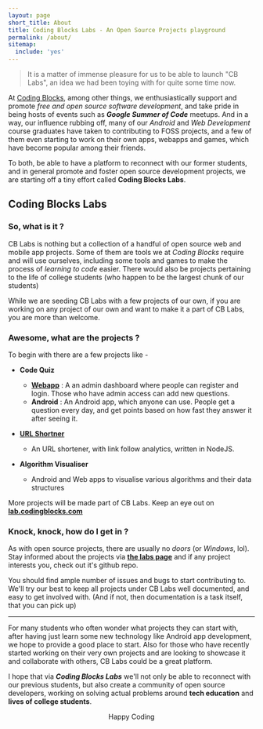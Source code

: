 ```yaml
---
layout: page
short_title: About
title: Coding Blocks Labs - An Open Source Projects playground
permalink: /about/
sitemap:
  include: 'yes'
---
```


> It is a matter of immense pleasure for us to be able to launch "CB Labs", an idea
we had been toying with for quite some time now.

At [Coding Blocks](http://codingblocks.com), among other things,
we enthusiastically support and promote _free and open source
software development_, and take pride in being hosts of events such as _**Google Summer of Code**_ meetups.
And in a way, our influence rubbing off, many of our _Android_ and _Web Development_ course graduates
have taken to contributing to FOSS projects, and a few of them even starting to work on
their own apps, webapps and games, which have become popular among their friends.

To both, be able to have a platform to reconnect with our former students, and in general
promote and foster open source development projects, we are starting off a tiny effort called
**Coding Blocks Labs**.

## Coding Blocks Labs

### So, what is it ?
CB Labs is nothing but a collection of a handful of open source web and mobile app projects.
Some of them are tools we at _Coding Blocks_ require and will use ourselves, including some
tools and games to make the process of _learning to code_ easier.
There would also be projects pertaining to the life of college students (who happen to be the
largest chunk of our students)

While we are seeding CB Labs with a few projects of our own, if you are working on any project
of our own and want to make it a part of CB Labs, you are more than welcome.

### Awesome, what are the projects ?

To begin with there are a few projects like -

- **Code Quiz**
   - **[Webapp](/projects/question-of-the-day--webapp/)** : A an admin dashboard where people can register and login.
   Those who have admin access can add new questions.
   - **Android** : An Android app, which anyone can use. People get a question
   every day, and get points based on how fast they answer it after seeing it.

- **[URL Shortner](https://github.com/coding-blocks/shortlr)**
  - An URL shortener, with link follow analytics, written in NodeJS.

- **Algorithm Visualiser**
  - Android and Web apps to visualise various algorithms and their data structures

More projects will be made part of CB Labs. Keep an eye out on
**[lab.codingblocks.com](http://lab.codingblocks.com)**

### Knock, knock, how do I get in ?
As with open source projects, there are usually no _doors_ (or _Windows_, lol).
Stay informed about the projects via **[the labs page](http://lab.codingblocks.com)**
and if any project interests you, check out it's github repo.

You should find ample number of issues and bugs to start contributing to. We'll try
our best to keep all projects under CB Labs well documented, and easy to get involved
with. (And if not, then documentation is a task itself, that you can pick up)

---

For many students who often wonder what projects they can start with, after having just
learn some new technology like Android app development, we hope to provide a good place to start.
Also for those who have recently started working on their very own projects and are looking
to showcase it and collaborate with others, CB Labs could be a great platform.

I hope that via _**Coding Blocks Labs**_ we'll not only be able to reconnect with our
previous students, but also create a community of open source developers, working on
solving actual problems around **tech education** and **lives of college students**.

<center>Happy Coding</center>
